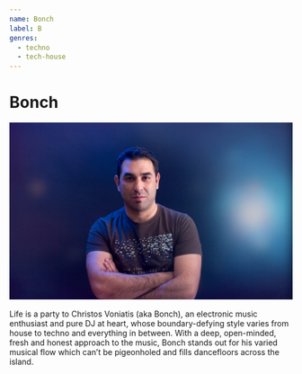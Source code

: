 ```yaml
---
name: Bonch
label: B
genres:
  - techno
  - tech-house
---
```


# Bonch

![](./assets/images/BONCH.jpg)

Life is a party to Christos Voniatis (aka Bonch), an electronic music enthusiast and pure DJ at heart, whose boundary-defying style varies from house to techno and everything in between. With a deep, open-minded, fresh and honest approach to the music, Bonch stands out for his varied musical flow which can’t be pigeonholed and fills dancefloors across the island.
